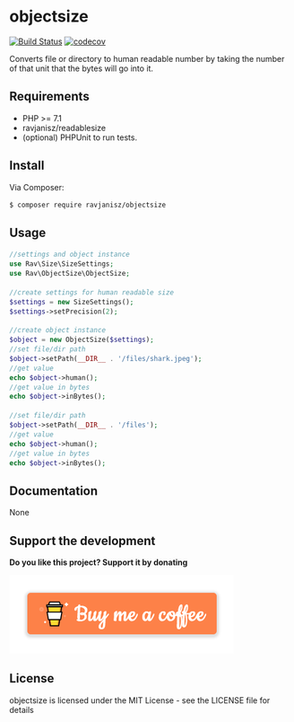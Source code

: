 # objectsize

[![Build Status](https://travis-ci.org/ravjanisz/objectsize.svg?branch=master)](https://travis-ci.org/ravjanisz/objectsize)
[![codecov](https://codecov.io/gh/ravjanisz/objectsize/branch/master/graph/badge.svg)](https://codecov.io/gh/ravjanisz/objectsize)

Converts file or directory to human readable number by taking the number of that unit that the bytes will go into it.

## Requirements

* PHP >= 7.1
* ravjanisz/readablesize
* (optional) PHPUnit to run tests.

## Install

Via Composer:

```bash
$ composer require ravjanisz/objectsize
```
## Usage

```PHP
//settings and object instance
use Rav\Size\SizeSettings;
use Rav\ObjectSize\ObjectSize;

//create settings for human readable size
$settings = new SizeSettings();
$settings->setPrecision(2);

//create object instance
$object = new ObjectSize($settings);
//set file/dir path
$object->setPath(__DIR__ . '/files/shark.jpeg');
//get value
echo $object->human();
//get value in bytes
echo $object->inBytes();

//set file/dir path
$object->setPath(__DIR__ . '/files');
//get value
echo $object->human();
//get value in bytes
echo $object->inBytes();
```

## Documentation

None

## Support the development

**Do you like this project? Support it by donating**

<a href="https://www.buymeacoffee.com/ravjanisz">

![alt Buy me a coffee](https://raw.githubusercontent.com/ravjanisz/objectsize/master/docs/assets/bmc.png)

</a>

## License

objectsize is licensed under the MIT License - see the LICENSE file for details

